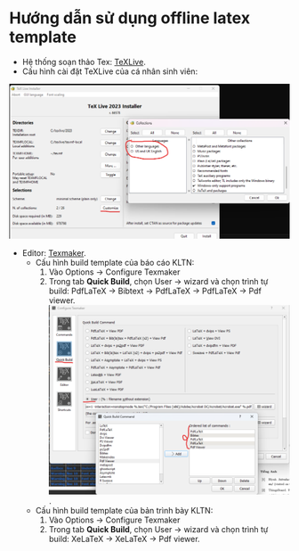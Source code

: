 # Hướng dẫn sử dụng offline latex template

- Hệ thống soạn thảo Tex: [TeXLive](https://tug.org/texlive/).
- Cấu hình cài đặt TeXLive của cá nhân sinh viên:

![Cấu hình cài đặt TeXLive của cá nhân sinh viên](./GitPics/TeXLiveConfig.png)
	
- Editor: [Texmaker](https://www.xm1math.net/texmaker/).
	- Cấu hình build template của báo cáo KLTN:
		1. Vào Options &rarr; Configure Texmaker
		2. Trong tab **Quick Build**, chọn User &rarr; wizard và chọn trình tự build: PdfLaTeX &rarr; Bibtext &rarr; PdfLaTeX &rarr; PdfLaTeX &rarr; Pdf viewer.
		![Quick Build Report](./GitPics/Quick_Build_Report.png).
	- Cấu hình build template của bản trình bày KLTN:
		1. Vào Options &rarr; Configure Texmaker
		2. Trong tab **Quick Build**, chọn User &rarr; wizard và chọn trình tự build: XeLaTeX &rarr; XeLaTeX &rarr; Pdf viewer.
